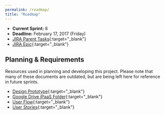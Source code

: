 ```yaml
---
permalink: /roadmap/
title: "Roadmap"
---
```


- **Current Sprint:** 8
- **Deadline:** February 17, 2017 (Friday)
- [JIRA Parent Tasks](https://issues.jboss.org/secure/RapidBoard.jspa?rapidView=3626){:target="_blank"}
- [JIRA Epic](https://issues.jboss.org/browse/IPAAS-153){:target="_blank"}


## Planning & Requirements
Resources used in planning and developing this project. Please note that many of these documents are outdated, but are being left here for reference in future sprints.

- [Design Prototype](https://projects.invisionapp.com/share/4P84NS9K6#/screens){:target="_blank"}
- [Google Drive iPaaS Folder](https://drive.google.com/drive/folders/0B8Kpb4FsPn_fQ3NsOVRlNzIzZTg?usp=sharing){:target="_blank"}
- [User Flow](https://drive.google.com/a/redhat.com/file/d/0B5uwxxDGbUVzNTl4aFQ4NVNnWlE/view){:target="_blank"}
- [User Stories](https://docs.google.com/document/d/1xbo03w0xKftncM6iwcp8YA7qXEWM6YdppFOmRrYzuZ0/edit#){:target="_blank"}


